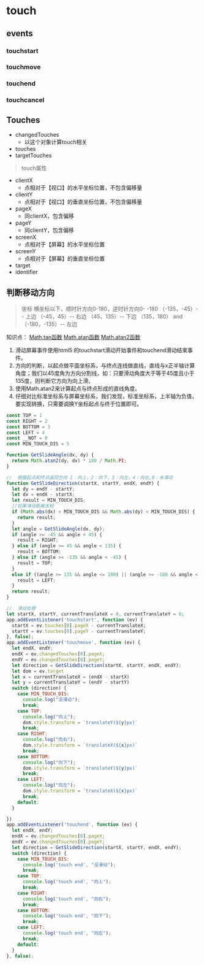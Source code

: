 # touch

## events

### touchstart

### touchmove

### touchend

### touchcancel

## Touches

- changedTouches
  - 以这个对象计算touch相关
- touches
- targetTouches

> touch属性

+ clientX
  + 点相对于【视口】的水平坐标位置，不包含偏移量
+ clientY
  + 点相对于【视口】的垂直坐标位置，不包含偏移量
+ pageX
  + 同clientX，包含偏移
+ pageY
  + 同clientY，包含偏移
+ screenX
  + 点相对于【屏幕】的水平坐标位置
+ screenY
  + 点相对于【屏幕】的垂直坐标位置
+ target
+ identifier

## 判断移动方向

> 坐标
横坐标以下，顺时针方向0-180，逆时针方向0- -180
（-135，-45）-- 上边
（-45，45）-- 右边
（45，135）-- 下边
（135，180） and （-180，-135）-- 左边 


知识点：
[Math.tan函数](https://baike.baidu.com/item/Tan/14821216)
[Math.atan函数](https://baike.baidu.com/item/atan/10931293?fr=aladdin)
[Math.atan2函数](https://baike.baidu.com/item/atan2/10931300?fr=aladdin)

1. 滑动屏幕事件使用html5 的touchstart滑动开始事件和touchend滑动结束事件。
2. 方向的判断，以起点做平面坐标系，与终点连线做直线，直线与x正半轴计算角度；我们以45度角为方向分割线，如：只要滑动角度大于等于45度且小于135度，则判断它方向为向上滑。
3. 使用Math.atan2来计算起点与终点形成的直线角度。
4. 仔细对比标准坐标系与屏幕坐标系，我们发现，标准坐标系，上半轴为负值，要实现转换，只需要调换Y坐标起点与终于位置即可。

```javascript {.line-numbers}
const TOP = 1
const RIGHT = 2
const BOTTOM = 3
const LEFT = 4
const __NOT = 0
const MIN_TOUCH_DIS = 5

function GetSlideAngle(dx, dy) {
  return Math.atan2(dy, dx) * 180 / Math.PI;
}

//  根据起点和终点返回方向 1：向上，2：向下，3：向左，4：向右,0：未滑动 
function GetSlideDirection(startX, startY, endX, endY) {
  let dy = endY - startY;
  let dx = endX - startX;
  let result = MIN_TOUCH_DIS;
  //如果滑动距离太短 
  if (Math.abs(dx) < MIN_TOUCH_DIS && Math.abs(dy) < MIN_TOUCH_DIS) {
    return result;
  }
  let angle = GetSlideAngle(dx, dy);
  if (angle >= -45 && angle < 45) {
    result = RIGHT;
  } else if (angle >= 45 && angle < 135) {
    result = BOTTOM;
  } else if (angle >= -135 && angle < -45) {
    result = TOP;
  }
  else if ((angle >= 135 && angle <= 180) || (angle >= -180 && angle < -135)) {
    result = LEFT;
  }
  return result;
}

//  滑动处理 
let startX, startY, currentTranslateX = 0, currentTranslateY = 0;
app.addEventListener('touchstart', function (ev) {
  startX = ev.touches[0].pageX - currentTranslateX;
  startY = ev.touches[0].pageY - currentTranslateY;
}, false);
app.addEventListener('touchmove', function (ev) {
  let endX, endY;
  endX = ev.changedTouches[0].pageX;
  endY = ev.changedTouches[0].pageY;
  let direction = GetSlideDirection(startX, startY, endX, endY);
  let dom = ev.target
  let x = currentTranslateX = (endX - startX)
  let y = currentTranslateY = (endY - startY)
  switch (direction) {
    case MIN_TOUCH_DIS:
      console.log("没滑动");
      break;
    case TOP:
      console.log("向上");
      dom.style.transform = `translateY(${y}px)`
      break;
    case RIGHT:
      console.log("向右");
      dom.style.transform = `translateX(${x}px)`
      break;
    case BOTTOM:
      console.log("向下");
      dom.style.transform = `translateY(${y}px)`
      break;
    case LEFT:
      console.log("向左");
      dom.style.transform = `translateX(${x}px)`
      break;
    default:
  }

})
app.addEventListener('touchend', function (ev) {
  let endX, endY;
  endX = ev.changedTouches[0].pageX;
  endY = ev.changedTouches[0].pageY;
  let direction = GetSlideDirection(startX, startY, endX, endY);
  switch (direction) {
    case MIN_TOUCH_DIS:
      console.log('touch end', "没滑动");
      break;
    case TOP:
      console.log('touch end', "向上");
      break;
    case RIGHT:
      console.log('touch end', "向右");
      break;
    case BOTTOM:
      console.log('touch end', "向下");
      break;
    case LEFT:
      console.log('touch end', "向左");
      break;
    default:
  }
}, false);

```